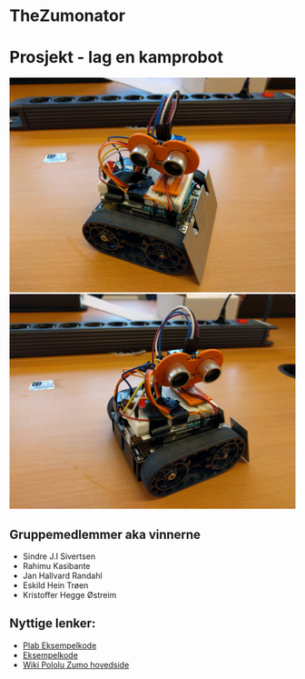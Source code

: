 # TheZumonator
# Prosjekt - lag en kamprobot
![Bilde 1](IMG_20180405_162204.jpg)
![Bilde 2](IMG_20180405_162210.jpg)
##  Gruppemedlemmer aka vinnerne
* Sindre J.I Sivertsen
* Rahimu Kasibante
* Jan Hallvard Randahl
* Eskild Hein Trøen
* Kristoffer Hegge Østreim

## Nyttige lenker:
* [Plab Eksempelkode](https://github.com/IDI-PLab/plab-library/tree/master/PLabExamples/examples/14.Zumo)
* [Eksempelkode](https://github.com/pololu/zumo-shield)
* [Wiki Pololu Zumo hovedside](https://www.ntnu.no/wiki/display/plab/4.+Pololu+Zumo+Robot)
